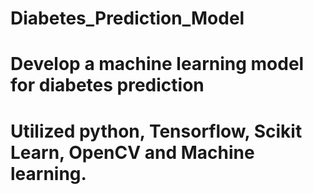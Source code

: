 # Diabetes_Prediction_Model
# Develop a machine learning model for diabetes prediction
# Utilized python, Tensorflow, Scikit Learn, OpenCV and Machine learning.
